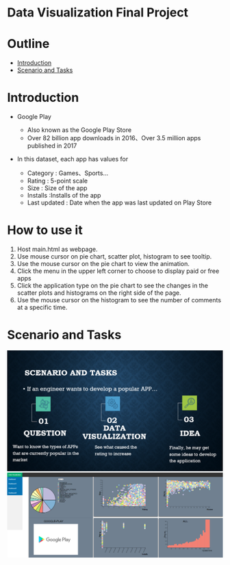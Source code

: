 # Data Visualization Final Project

# Outline
- [Introduction](#introduction)
- [Scenario and Tasks](#scenario-and-tasks)

# Introduction
- Google Play
    - Also known as the Google Play Store
    - Over 82 billion app downloads in 2016、Over 3.5 million apps published in 2017


- In this dataset, each app has values for 
    - Category : Games、Sports…
    - Rating : 5-point scale
    - Size : Size of the app
    - Installs :Installs of the app
    - Last updated : Date when the app was last updated on Play Store


# How to use it
1. Host main.html as webpage.
2. Use mouse cursor on pie chart, scatter plot, histogram to see tooltip.
3. Use the mouse cursor on the pie chart to view the animation.
4. Click the menu in the upper left corner to choose to display paid or free apps
5. Click the application type on the pie chart to see the changes in the scatter plots and histograms on the right side of the page.
6. Use the mouse cursor on the histogram  to see the number of comments at a specific time.


# Scenario and Tasks
![](./fig/2022-12-27-14-39-17.png)
![image](./fig/Sample.png)

